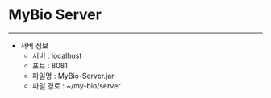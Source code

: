 # MyBio Server

----

* 서버 정보
    * 서버 : localhost
    * 포트 : 8081
    * 파일명 : MyBio-Server.jar
    * 파일 경로 : ~/my-bio/server
